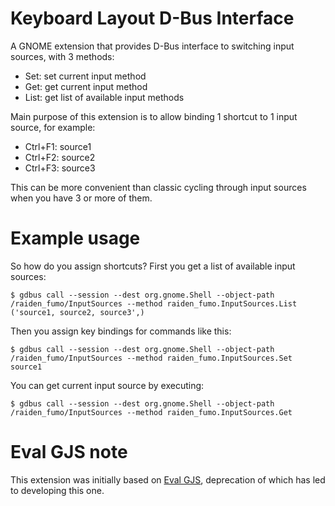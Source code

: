 # Keyboard Layout D-Bus Interface
A GNOME extension that provides D-Bus interface to switching input sources,
with 3 methods:
* Set: set current input method
* Get: get current input method
* List: get list of available input methods

Main purpose of this extension is to allow binding 1 shortcut to 1 input source,
for example:
* Ctrl+F1: source1
* Ctrl+F2: source2
* Ctrl+F3: source3

This can be more convenient than classic cycling through input sources when
you have 3 or more of them.

# Example usage
So how do you assign shortcuts? First you get a list of available input sources:
```
$ gdbus call --session --dest org.gnome.Shell --object-path /raiden_fumo/InputSources --method raiden_fumo.InputSources.List
('source1, source2, source3',)
```

Then you assign key bindings for commands like this:
```
$ gdbus call --session --dest org.gnome.Shell --object-path /raiden_fumo/InputSources --method raiden_fumo.InputSources.Set source1
```

You can get current input source by executing:
```
$ gdbus call --session --dest org.gnome.Shell --object-path /raiden_fumo/InputSources --method raiden_fumo.InputSources.Get
```

# Eval GJS note
This extension was initially based on [Eval GJS](https://github.com/ramottamado/eval-gjs),
deprecation of which has led to developing this one.
